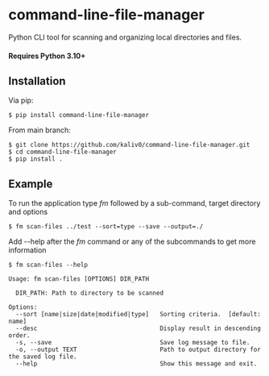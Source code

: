 # command-line-file-manager

Python CLI tool for scanning and organizing local directories and files.

#### Requires Python 3.10+

## Installation


Via pip:
```console
$ pip install command-line-file-manager
```

From main branch:
```console
$ git clone https://github.com/kaliv0/command-line-file-manager.git
$ cd command-line-file-manager 
$ pip install .
```

## Example


To run the application type <i>fm</i> followed by a sub-command, target directory and options
```console
$ fm scan-files ../test --sort=type --save --output=./
```

Add --help after the <i>fm</i> command or any of the subcommands to get more information
```console
$ fm scan-files --help

Usage: fm scan-files [OPTIONS] DIR_PATH

  DIR_PATH: Path to directory to be scanned

Options:
  --sort [name|size|date|modified|type]   Sorting criteria.  [default: name]
  --desc                                  Display result in descending order.
  -s, --save                              Save log message to file.
  -o, --output TEXT                       Path to output directory for the saved log file.
  --help                                  Show this message and exit.
```
